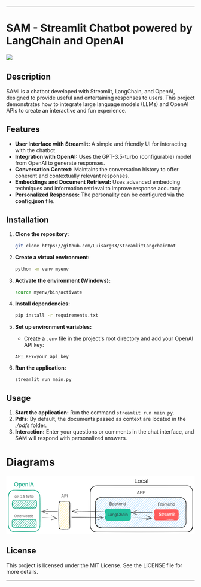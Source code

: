 
---

# SAM - Streamlit Chatbot powered by LangChain and OpenAI

<img src="./learningdoc/img/logo_cat.png" width="200"></img>

## Description

SAMI is a chatbot developed with Streamlit, LangChain, and OpenAI, designed to provide useful and entertaining responses to users. This project demonstrates how to integrate large language models (LLMs) and OpenAI APIs to create an interactive and fun experience.

## Features

- **User Interface with Streamlit:** A simple and friendly UI for interacting with the chatbot.
- **Integration with OpenAI:** Uses the GPT-3.5-turbo (configurable) model from OpenAI to generate responses.
- **Conversation Context:** Maintains the conversation history to offer coherent and contextually relevant responses.
- **Embeddings and Document Retrieval:** Uses advanced embedding techniques and information retrieval to improve response accuracy.
- **Personalized Responses:** The personality can be configured via the **config.json** file.

## Installation

1. **Clone the repository:**
    ```bash
    git clone https://github.com/Luisarg03/StreamlitLangchainBot
    ```

2. **Create a virtual environment:**
    ```bash
    python -m venv myenv
    ```

3. **Activate the environment (Windows):**
    ```bash
    source myenv/bin/activate
    ```

4. **Install dependencies:**
    ```bash
    pip install -r requirements.txt
    ```

5. **Set up environment variables:**
    - Create a `.env` file in the project's root directory and add your OpenAI API key:
    ```env
    API_KEY=your_api_key
    ```

6. **Run the application:**
    ```bash
    streamlit run main.py
    ```

## Usage

1. **Start the application:** Run the command `streamlit run main.py`.
2. **Pdfs:** By default, the documents passed as context are located in the *./pdfs* folder.
3. **Interaction:** Enter your questions or comments in the chat interface, and SAM will respond with personalized answers.

# Diagrams

<img src="./docs/img/ChatBotArq.png"></img>

## License

This project is licensed under the MIT License. See the LICENSE file for more details.

---